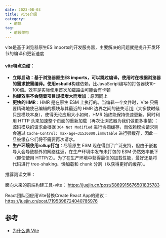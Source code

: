 ```yaml
---
date: 2023-08-03
title: vite介绍
category:
  - 前端
tag:
  - 前段架构
---
```


vite是基于浏览器原生ES imports的开发服务器，主要解决的问题就是提升开发环节的编译和更新速度

#### vite特点总结：

- **立即启动：**基于浏览器原生ES imports，可以跳过编译，使用时在根据浏览器的需求按需编译。使用**esbuild**构建依赖，比JavaScript编写的打包器快10-100倍。效率是实际使用首次加载路由可能会有卡顿
- **构建效率不会随着项目规模增大而增加**：原因同上
- **更快的HMR**：HMR 是在原生 ESM 上执行的。当编辑一个文件时，Vite 只需要精确地使已编辑的模块与其最近的 HMR 边界之间的链失活[[1\]](https://cn.vitejs.dev/guide/why.html#footnote-1)（大多数时候只是模块本身），使得无论应用大小如何，HMR 始终能保持快速更新。同时利用 HTTP 头来加速整个页面的重新加载（再次让浏览器为我们做更多事情）：源码模块的请求会根据 `304 Not Modified` 进行协商缓存，而依赖模块请求则会通过 `Cache-Control: max-age=31536000,immutable` 进行强缓存，因此一旦被缓存它们将不需要再次请求。
- **生产环境使用rollup打包**：尽管原生 ESM 现在得到了广泛支持，但由于嵌套导入会导致额外的网络往返，在生产环境中发布未打包的 ESM 仍然效率低下（即使使用 HTTP/2）。为了在生产环境中获得最佳的加载性能，最好还是将代码进行 tree-shaking、懒加载和 chunk 分割（以获得更好的缓存）。



推荐阅读文章：

 面向未来的前端构建工具-vite： https://juejin.cn/post/6869915676501835783

React团队回应用Vite替换Create React App的建议： https://juejin.cn/post/7195398724040785976

## 参考

- [为什么选 Vite](https://cn.vitejs.dev/guide/why.html)


